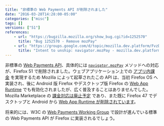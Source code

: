 ```yaml
---
title: "非標準の Web Payments API が削除されました"
date: "2016-03-28T14:28:00-05:00"
categories: ["misc"]
tags: []
versions: ["51"]
references:
    - url: "https://bugzilla.mozilla.org/show_bug.cgi?id=1252570"
      title: "Bug 1252570 - Remove mozPay"
    - url: "https://groups.google.com/d/topic/mozilla.dev.platform/FvzDoaPGQ3g/discussion"
      title: "Intent to unship: navigator.mozPay - mozilla.dev.platform"
---
```

非標準の [Web Payments API](https://wiki.mozilla.org/WebAPI/WebPayment)、具体的には [`navigator.mozPay`](https://developer.mozilla.org/docs/Web/API/Navigator/mozPay) メソッドへの対応が、Firefox 51 で削除されました。ウェブアプリケーション上での [アプリ内課金](https://developer.mozilla.org/Marketplace/Monetization/In-app_payments_section/mozPay_iap) を実現するため Mozilla によって起草されたこの API は、当初 Firefox OS へ実装され、後に Android 版 Firefox やデスクトップ版 Firefox の [Web App Runtime](https://developer.mozilla.org/Apps/Build/Architecture) でも有効化されましたが、広く普及することはありませんでした。Mozilla Marketplace の [課金対応は廃止予定](https://wiki.mozilla.org/Marketplace#Upcoming_Changes_to_Marketplace) であり、また既に Firefox 47 でデスクトップと Android から [Web App Runtime が削除されています](https://www.fxsitecompat.com/ja/docs/2016/web-app-runtime-has-been-removed-from-firefox-for-desktop-and-android/)。

将来的には、W3C の [Web Payments Working Group](https://www.w3.org/Payments/WG/) で設計が進んでいる標準の Web Payments API が Firefox に実装されるでしょう。
